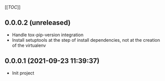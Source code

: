 [[_TOC_]]

0.0.0.2 (unreleased)
--------------------

- Handle tox-pip-version integration
- Install setuptools at the step of install dependencies, not at the creation of the virtualenv


0.0.0.1 (2021-09-23 11:39:37)
-----------------------------

- Init project
